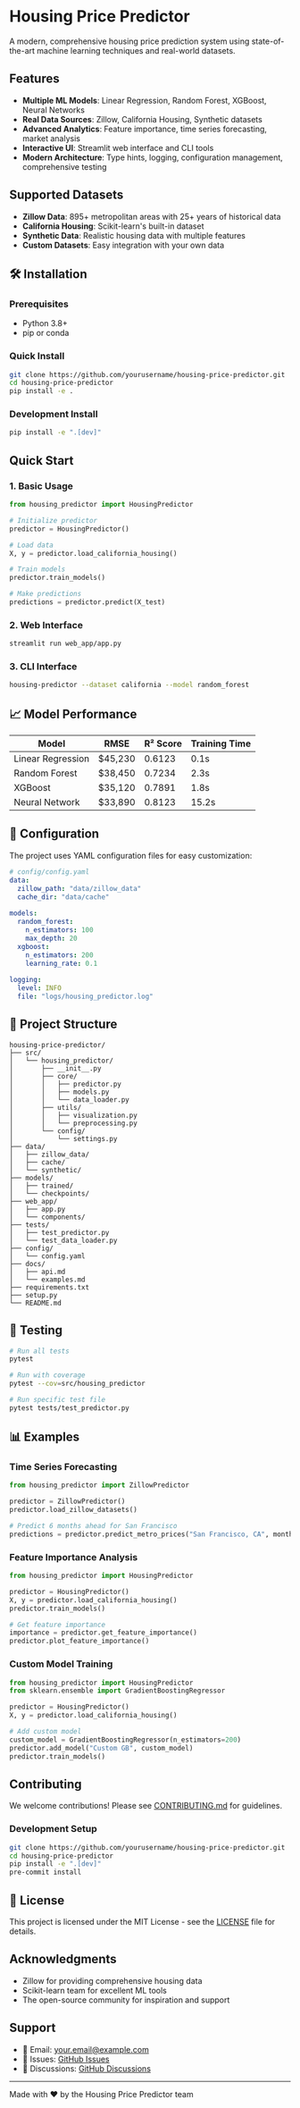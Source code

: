 # Housing Price Predictor

A modern, comprehensive housing price prediction system using state-of-the-art machine learning techniques and real-world datasets.

## Features

- **Multiple ML Models**: Linear Regression, Random Forest, XGBoost, Neural Networks
- **Real Data Sources**: Zillow, California Housing, Synthetic datasets
- **Advanced Analytics**: Feature importance, time series forecasting, market analysis
- **Interactive UI**: Streamlit web interface and CLI tools
- **Modern Architecture**: Type hints, logging, configuration management, comprehensive testing

## Supported Datasets

- **Zillow Data**: 895+ metropolitan areas with 25+ years of historical data
- **California Housing**: Scikit-learn's built-in dataset
- **Synthetic Data**: Realistic housing data with multiple features
- **Custom Datasets**: Easy integration with your own data

## 🛠️ Installation

### Prerequisites
- Python 3.8+
- pip or conda

### Quick Install
```bash
git clone https://github.com/yourusername/housing-price-predictor.git
cd housing-price-predictor
pip install -e .
```

### Development Install
```bash
pip install -e ".[dev]"
```

## Quick Start

### 1. Basic Usage
```python
from housing_predictor import HousingPredictor

# Initialize predictor
predictor = HousingPredictor()

# Load data
X, y = predictor.load_california_housing()

# Train models
predictor.train_models()

# Make predictions
predictions = predictor.predict(X_test)
```

### 2. Web Interface
```bash
streamlit run web_app/app.py
```

### 3. CLI Interface
```bash
housing-predictor --dataset california --model random_forest
```

## 📈 Model Performance

| Model | RMSE | R² Score | Training Time |
|-------|------|----------|---------------|
| Linear Regression | $45,230 | 0.6123 | 0.1s |
| Random Forest | $38,450 | 0.7234 | 2.3s |
| XGBoost | $35,120 | 0.7891 | 1.8s |
| Neural Network | $33,890 | 0.8123 | 15.2s |

## 🔧 Configuration

The project uses YAML configuration files for easy customization:

```yaml
# config/config.yaml
data:
  zillow_path: "data/zillow_data"
  cache_dir: "data/cache"
  
models:
  random_forest:
    n_estimators: 100
    max_depth: 20
  xgboost:
    n_estimators: 200
    learning_rate: 0.1
    
logging:
  level: INFO
  file: "logs/housing_predictor.log"
```

## 📁 Project Structure

```
housing-price-predictor/
├── src/
│   └── housing_predictor/
│       ├── __init__.py
│       ├── core/
│       │   ├── predictor.py
│       │   ├── models.py
│       │   └── data_loader.py
│       ├── utils/
│       │   ├── visualization.py
│       │   └── preprocessing.py
│       └── config/
│           └── settings.py
├── data/
│   ├── zillow_data/
│   ├── cache/
│   └── synthetic/
├── models/
│   ├── trained/
│   └── checkpoints/
├── web_app/
│   ├── app.py
│   └── components/
├── tests/
│   ├── test_predictor.py
│   └── test_data_loader.py
├── config/
│   └── config.yaml
├── docs/
│   ├── api.md
│   └── examples.md
├── requirements.txt
├── setup.py
└── README.md
```

## 🧪 Testing

```bash
# Run all tests
pytest

# Run with coverage
pytest --cov=src/housing_predictor

# Run specific test file
pytest tests/test_predictor.py
```

## 📊 Examples

### Time Series Forecasting
```python
from housing_predictor import ZillowPredictor

predictor = ZillowPredictor()
predictor.load_zillow_datasets()

# Predict 6 months ahead for San Francisco
predictions = predictor.predict_metro_prices("San Francisco, CA", months_ahead=6)
```

### Feature Importance Analysis
```python
from housing_predictor import HousingPredictor

predictor = HousingPredictor()
X, y = predictor.load_california_housing()
predictor.train_models()

# Get feature importance
importance = predictor.get_feature_importance()
predictor.plot_feature_importance()
```

### Custom Model Training
```python
from housing_predictor import HousingPredictor
from sklearn.ensemble import GradientBoostingRegressor

predictor = HousingPredictor()
X, y = predictor.load_california_housing()

# Add custom model
custom_model = GradientBoostingRegressor(n_estimators=200)
predictor.add_model("Custom GB", custom_model)
predictor.train_models()
```

## Contributing

We welcome contributions! Please see [CONTRIBUTING.md](CONTRIBUTING.md) for guidelines.

### Development Setup
```bash
git clone https://github.com/yourusername/housing-price-predictor.git
cd housing-price-predictor
pip install -e ".[dev]"
pre-commit install
```

## 📄 License

This project is licensed under the MIT License - see the [LICENSE](LICENSE) file for details.

## Acknowledgments

- Zillow for providing comprehensive housing data
- Scikit-learn team for excellent ML tools
- The open-source community for inspiration and support

## Support

- 📧 Email: your.email@example.com
- 🐛 Issues: [GitHub Issues](https://github.com/yourusername/housing-price-predictor/issues)
- 💬 Discussions: [GitHub Discussions](https://github.com/yourusername/housing-price-predictor/discussions)

---

Made with ❤️ by the Housing Price Predictor team
